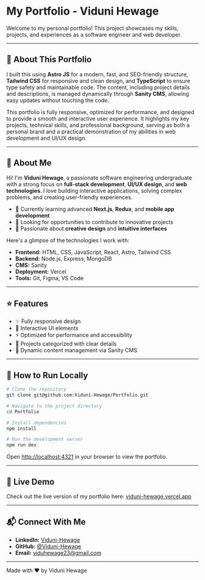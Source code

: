 # My Portfolio - Viduni Hewage

Welcome to my personal portfolio! This project showcases my skills, projects, and experiences as a software engineer and web developer.

---

## 💼 About This Portfolio

I built this using **Astro JS** for a modern, fast, and SEO-friendly structure, **Tailwind CSS** for responsive and clean design, and **TypeScript** to ensure type safety and maintainable code. The content, including project details and descriptions, is managed dynamically through **Sanity CMS**, allowing easy updates without touching the code.

This portfolio is fully responsive, optimized for performance, and designed to provide a smooth and interactive user experience. It highlights my key projects, technical skills, and professional background, serving as both a personal brand and a practical demonstration of my abilities in web development and UI/UX design.

---

## 🚀 About Me

Hi! I'm **Viduni Hewage**, a passionate software engineering undergraduate with a strong focus on **full-stack development**, **UI/UX design**, and **web technologies**. I love building interactive applications, solving complex problems, and creating user-friendly experiences.

- 🌱 Currently learning advanced **Next.js**, **Redux**, and **mobile app development**
- 💼 Looking for opportunities to contribute to innovative projects
- 🎨 Passionate about **creative design** and **intuitive interfaces**

Here's a glimpse of the technologies I work with:

- **Frontend:** HTML, CSS, JavaScript, React, Astro, Tailwind CSS
- **Backend:** Node.js, Express, MongoDB
- **CMS:** Sanity
- **Deployment:** Vercel
- **Tools:** Git, Figma, VS Code

---

## ⭐ Features

- ✨ Fully responsive design
- 🎯 Interactive UI elements
- ⚡ Optimized for performance and accessibility
- 📂 Projects categorized with clear details
- 🔄 Dynamic content management via Sanity CMS

---

## 📌 How to Run Locally
```bash
# Clone the repository
git clone git@github.com:Viduni-Hewage/Portfolio.git

# Navigate to the project directory
cd Portfolio

# Install dependencies
npm install

# Run the development server
npm run dev
```

Open [http://localhost:4321](http://localhost:4321) in your browser to view the portfolio.

---

## 🔗 Live Demo

Check out the live version of my portfolio here: [viduni-hewage.vercel.app](https://viduni-hewage.vercel.app/)

---

## 📬 Connect With Me

- **LinkedIn:** [Viduni-Hewage](www.linkedin.com/in/viduni-hewage-011a30293)
- **GitHub:** [@Viduni-Hewage](https://github.com/Viduni-Hewage)
- **Email:** viduhewage23@gmail.com

---

Made with ❤️ by Viduni Hewage